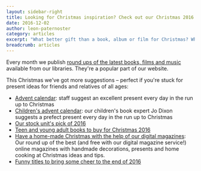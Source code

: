 ```yaml
---
layout: sidebar-right
title: Looking for Christmas inspiration? Check out our Christmas 2016 suggestions.
date: 2016-12-02
author: leon-paternoster
category: articles
excerpt: "What better gift than a book, album or film for Christmas? Whoever the gift is for, we've got loads of ideas for you."
breadcrumb: articles
---
```


Every month we publish [round ups of the latest books, films and music](/new-suggestions/) available from our libraries. They're a popular part of our website.

This Christmas we've got more suggestions &#8211; perfect if you're stuck for present ideas for friends and relatives of all ages:

- [Advent calendar](/new-suggestions/staff-picks/advent-calendar-2016/): staff suggest an excellent present every day in the run up to Christmas
- [Children's advent calendar](/parents-carers-and-children/childrens-advent-calendar-2016/): our children's book expert Jo Dixon suggests a prefect present every day in the run up to Christmas
- [Our stock unit's pick of 2016](/new-suggestions/fiction/best-of-2016/)
- [Teen and young adult books to buy for Christmas 2016](/new-suggestions/childrens-ya-books/xmas-presents-ya/)
- [Have a home-made Christmas with the help of our digital magazines](/new-suggestions/articles/xmas-magazines/): Our round up of the best (and free with our digital magazine service!) online magazines with handmade decorations, presents and home cooking at Christmas ideas and tips.
- [Funny titles to bring some cheer to the end of 2016](/new-suggestions/articles/xmas-funny-books/)
